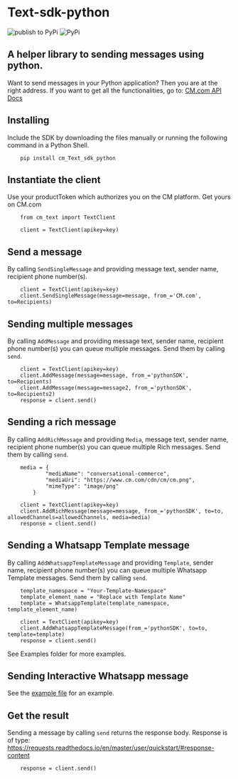 # Text-sdk-python
![publish to PyPi](https://github.com/cmdotcom/text-sdk-python/workflows/publish%20to%20PyPi/badge.svg)
![PyPi](https://img.shields.io/pypi/v/cm_text_sdk_python
)

## A helper library to sending messages using python.
Want to send messages in your Python application? Then you are at the right address.
If you want to get all the functionalities, go to: [CM.com API Docs](https://docs.cmtelecom.com/bulk-sms/v1.0)

## Installing
Include the SDK by downloading the files manually or running the following command in a Python Shell.
```python3
    pip install cm_Text_sdk_python
```

## Instantiate the client
Use your productToken which authorizes you on the CM platform. Get yours on CM.com

```python3
    from cm_text import TextClient

    client = TextClient(apikey=key)
```

## Send a message
By calling `SendSingleMessage` and providing message text, sender name, recipient phone number(s).

```python3
    client = TextClient(apikey=key)
    client.SendSingleMessage(message=message, from_='CM.com', to=Recipients)
```

## Sending multiple messages
By calling `AddMessage` and providing message text, sender name, recipient phone number(s) you can queue multiple messages. Send them by calling `send`.

```python3
    client = TextClient(apikey=key)
    client.AddMessage(message=message, from_='pythonSDK', to=Recipients)
    client.AddMessage(message=message2, from_='pythonSDK', to=Recipients2)
    response = client.send()
```

## Sending a rich message
By calling `AddRichMessage` and providing `Media`, message text, sender name, recipient phone number(s) you can queue multiple Rich messages. Send them by calling `send`.

```python3
    media = {
            "mediaName": "conversational-commerce",
            "mediaUri": "https://www.cm.com/cdn/cm/cm.png",
            "mimeType": "image/png"
        }

    client = TextClient(apikey=key)
    client.AddRichMessage(message=message, from_='pythonSDK', to=to, allowedChannels=allowedChannels, media=media)
    response = client.send()
```

## Sending a Whatsapp Template message
By calling `AddWhatsappTemplateMessage` and providing `Template`, sender name, recipient phone number(s) you can queue multiple Whatsapp Template messages. Send them by calling `send`.

```python3
    template_namespace = "Your-Template-Namespace"
    template_element_name = "Replace with Template Name"
    template = WhatsappTemplate(template_namespace, template_element_name)
    
    client = TextClient(apikey=key)
    client.AddWhatsappTemplateMessage(from_='pythonSDK', to=to, template=template)
    response = client.send()
```

See Examples folder for more examples.

## Sending Interactive Whatsapp message
See the [example file](examples/07_whatsapp_interactive_message.py) for an example.

## Get the result
Sending a message by calling `send` returns the response body. Response is of type: https://requests.readthedocs.io/en/master/user/quickstart/#response-content
```python3
    response = client.send()
```